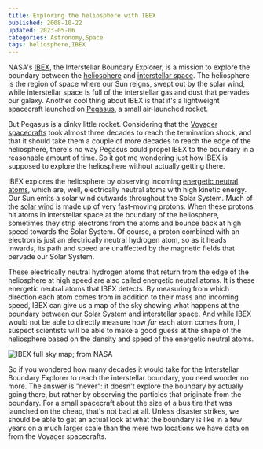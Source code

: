 ```yaml
---
title: Exploring the heliosphere with IBEX
published: 2008-10-22
updated: 2023-05-06
categories: Astronomy,Space
tags: heliosphere,IBEX
---
```


NASA's <a href="https://www.nasa.gov/mission_pages/ibex/index.html">IBEX</a>, the
Interstellar Boundary Explorer, is a mission to explore the boundary between the <a
href="https://en.wikipedia.org/wiki/Heliosphere">heliosphere</a> and <a
href="https://en.wikipedia.org/wiki/Interstellar_medium">interstellar space</a>.  The
heliosphere is the region of space where our Sun reigns, swept out by the solar wind,
while interstellar space is full of the interstellar gas and dust that pervades our
galaxy.  Another cool thing about IBEX is that it's a lightweight spacecraft launched on
<a href="https://www.northropgrumman.com/space/pegasus-rocket/">Pegasus</a>,
a small air-launched rocket.

But Pegasus is a dinky little rocket.  Considering that the <a
href="https://voyager.jpl.nasa.gov/mission/interstellar-mission/">Voyager spacecrafts</a> took
almost three decades to reach the termination shock, and that it should take them a couple
of more decades to reach the edge of the heliosphere, there's no way Pegasus could propel
IBEX to the boundary in a reasonable amount of time.  So it got me wondering just how IBEX
is supposed to explore the heliosphere without actually getting there.

<!--
Following image no longer exists.
![IBEX; from [NASA](https://www.nasa.gov/mission_pages/ibex/IBEXQandA.html)](http://www.nasa.gov/images/content/263070main2_IBEXArtistImpression226x170.jpg)
-->

<!--more-->

IBEX explores the heliosphere by observing incoming <a
href="http://ibex.swri.edu/students/What_are_energetic_neutral.shtml">energetic neutral
atoms</a>, which are, well, electrically neutral atoms with high kinetic energy.  Our Sun
emits a solar wind outwards throughout the Solar System.  Much of the <a
href="https://en.wikipedia.org/wiki/Solar_wind">solar wind</a> is made up of very
fast-moving protons.  When these protons hit atoms in interstellar space at the boundary
of the heliosphere, sometimes they strip electrons from the atoms and bounce back at high
speed towards the Solar System.  Of course, a proton combined with an electron is just an
electrically neutral hydrogen atom, so as it heads inwards, its path and speed are
unaffected by the magnetic fields that pervade our Solar System.

These electrically neutral hydrogen atoms that return from the edge of the heliosphere at
high speed are also called energetic neutral atoms.  It is these energetic neutral atoms
that IBEX detects.  By measuring from which direction each atom comes from in addition to
their mass and incoming speed, IBEX can give us a map of the sky showing what happens at
the boundary between our Solar System and interstellar space.  And while IBEX would not be
able to directly measure how <em>far</em> each atom comes from, I suspect scientists will
be able to make a good guess at the shape of the heliosphere based on the density and
speed of the energetic neutral atoms.

![IBEX full sky map; from [NASA](https://www.nasa.gov/mission_pages/ibex/images/index.html)](full-sky-map.jpg)

So if you wondered how many decades it would take for the Interstellar Boundary Explorer
to reach the interstellar boundary, you need wonder no more.  The answer is "never": it
doesn't explore the boundary by actually going there, but rather by observing the
particles that originate from the boundary.  For a small spacecraft about the size of a
bus tire that was launched on the cheap, that's not bad at all.  Unless disaster strikes,
we should be able to get an actual look at what the boundary is like in a few years on a
much larger scale than the mere two locations we have data on from the Voyager
spacecrafts.
